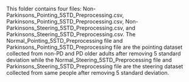This folder contains four files: Non-Parkinsons_Pointing_5STD_Preprocessing.csv, Parkinsons_Pointing_5STD_Preprocessing.csv, Non-Parkinsons_Steering_5STD_Preprocessing.csv, and Parkinsons_Steering_5STD_Preprocessing.csv. The Normal_Pointing_5STD_Preprocessing file and Parkinsons_Pointing_5STD_Preprocessing file are the pointing dataset collected from non-PD and PD older adults after removing 5 standard deviation while the Normal_Steering_5STD_Preprocessing file and Parkinsons_Steering_5STD_Preprocessing file are the steering dataset collected from same people after removing 5 standard deviation.
